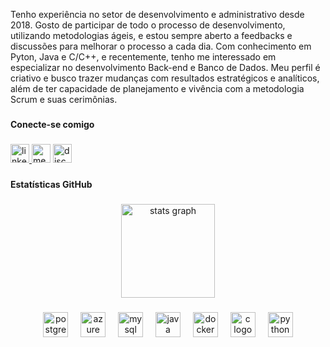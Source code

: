<p align="left">Tenho experiência no setor de desenvolvimento e administrativo desde 2018. Gosto de participar de todo o processo de desenvolvimento, utilizando metodologias ágeis, e estou sempre aberto a feedbacks e discussões para melhorar o processo a cada dia. Com conhecimento em Pyton, Java e C/C++, e recentemente, tenho me interessado em especializar no desenvolvimento Back-end e Banco de Dados. Meu perfil é criativo e busco trazer mudanças com resultados estratégicos e analíticos, além de ter capacidade de planejamento e vivência com a metodologia Scrum e suas cerimônias.</p>

###

<h4 align="left">Conecte-se comigo</h4>

###

<div align="left">
  <a href="https://www.linkedin.com/in/julio-fonseca-pfs/" target="_blank">
    <img src="https://img.shields.io/static/v1?message=LinkedIn&logo=linkedin&label=&color=09131b&logoColor=white&labelColor=&style=for-the-badge" height="30" alt="linkedin logo"  />
  </a>
  <img src="https://img.shields.io/static/v1?message=Medium&logo=medium&label=&color=09131b&logoColor=white&labelColor=&style=for-the-badge" height="30" alt="medium logo"  />
  <a href="https://discord.gg/6WEuJkuW" target="_blank">
    <img src="https://img.shields.io/static/v1?message=Discord&logo=discord&label=&color=09131b&logoColor=white&labelColor=&style=for-the-badge" height="30" alt="discord logo"  />
  </a>
</div>

###

<h4 align="left">Estatísticas GitHub</h4>

###

<div align="center">
  <img src="https://github-readme-stats.vercel.app/api?username=JuulioFonseca&hide_title=true&hide_rank=false&show_icons=true&include_all_commits=true&count_private=true&disable_animations=false&theme=codeSTACKr&locale=en&hide_border=true&order=1" height="150" alt="stats graph"  />
</div>

###

<div align="center">
  <img src="https://skillicons.dev/icons?i=postgres" height="40" alt="postgresql logo"  />
  <img width="12" />
  <img src="https://skillicons.dev/icons?i=azure" height="40" alt="azure logo"  />
  <img width="12" />
  <img src="https://skillicons.dev/icons?i=mysql" height="40" alt="mysql logo"  />
  <img width="12" />
  <img src="https://skillicons.dev/icons?i=java" height="40" alt="java logo"  />
  <img width="12" />
  <img src="https://skillicons.dev/icons?i=docker" height="40" alt="docker logo"  />
  <img width="12" />
  <img src="https://skillicons.dev/icons?i=c" height="40" alt="c logo"  />
  <img width="12" />
  <img src="https://skillicons.dev/icons?i=py" height="40" alt="python logo"  />
</div>

###
